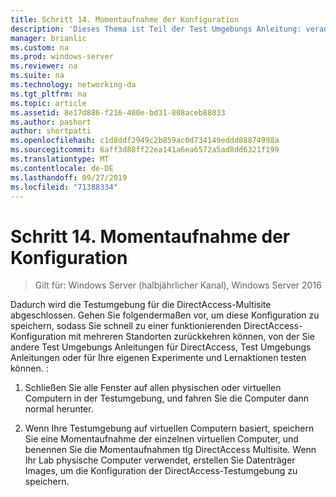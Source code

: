 ```yaml
---
title: Schritt 14. Momentaufnahme der Konfiguration
description: 'Dieses Thema ist Teil der Test Umgebungs Anleitung: veranschaulichen einer DirectAccess-Bereitstellung für mehrere Standorte für Windows Server 2016'
manager: brianlic
ms.custom: na
ms.prod: windows-server
ms.reviewer: na
ms.suite: na
ms.technology: networking-da
ms.tgt_pltfrm: na
ms.topic: article
ms.assetid: 8e17d886-f216-400e-bd31-808aceb88033
ms.author: pashort
author: shortpatti
ms.openlocfilehash: c1d8ddf2949c2b859ac0d734149eddd88874998a
ms.sourcegitcommit: 6aff3d88ff22ea141a6ea6572a5ad8dd6321f199
ms.translationtype: MT
ms.contentlocale: de-DE
ms.lasthandoff: 09/27/2019
ms.locfileid: "71388334"
---
```

# <a name="step-14-snapshot-the-configuration"></a>Schritt 14. Momentaufnahme der Konfiguration

>Gilt für: Windows Server (halbjährlicher Kanal), Windows Server 2016

Dadurch wird die Testumgebung für die DirectAccess-Multisite abgeschlossen. Gehen Sie folgendermaßen vor, um diese Konfiguration zu speichern, sodass Sie schnell zu einer funktionierenden DirectAccess-Konfiguration mit mehreren Standorten zurückkehren können, von der Sie andere Test Umgebungs Anleitungen für DirectAccess, Test Umgebungs Anleitungen oder für Ihre eigenen Experimente und Lernaktionen testen können. :  
  
1.  Schließen Sie alle Fenster auf allen physischen oder virtuellen Computern in der Testumgebung, und fahren Sie die Computer dann normal herunter.  
  
2.  Wenn Ihre Testumgebung auf virtuellen Computern basiert, speichern Sie eine Momentaufnahme der einzelnen virtuellen Computer, und benennen Sie die Momentaufnahmen tlg DirectAccess Multisite. Wenn Ihr Lab physische Computer verwendet, erstellen Sie Datenträger Images, um die Konfiguration der DirectAccess-Testumgebung zu speichern.  
  


